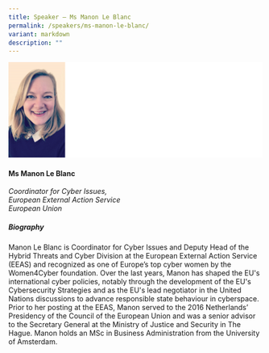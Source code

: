 ```yaml
---
title: Speaker – Ms Manon Le Blanc
permalink: /speakers/ms-manon-le-blanc/
variant: markdown
description: ""
---
```

![](/images/2025%20speakers/manon_le_blanc.png)
#### **Ms Manon Le Blanc**

*Coordinator for Cyber Issues, <br> European External Action Service<br>European Union*

##### **Biography**
Manon Le Blanc is Coordinator for Cyber Issues and Deputy Head of the Hybrid Threats and Cyber Division at the European External Action Service (EEAS) and recognized as one of Europe’s top cyber women by the Women4Cyber foundation. Over the last years, Manon has shaped the EU's international cyber policies, notably through the development of the EU's Cybersecurity Strategies and as the EU's lead negotiator in the United Nations discussions to advance responsible state behaviour in cyberspace. Prior to her posting at the EEAS, Manon served to the 2016 Netherlands’ Presidency of the Council of the European Union and was a senior advisor to the Secretary General at the Ministry of Justice and Security in The Hague. Manon holds an MSc in Business Administration from the University of Amsterdam.